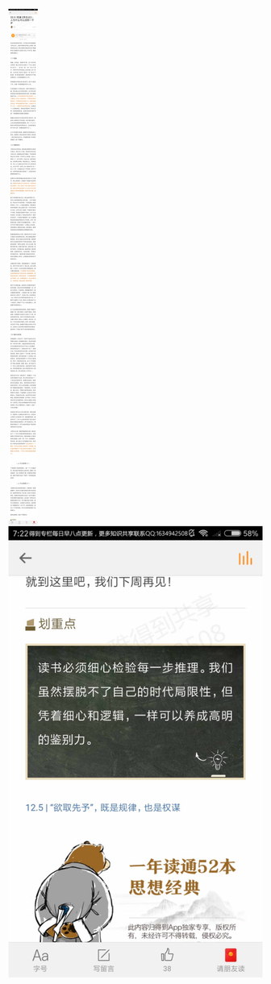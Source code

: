 ![](../../images/2017年11月/XY1110嵇康《养生论》：人为什么可以活到一千岁.jpg)
![](../../images/2017年11月/XY1110嵇康《养生论》：人为什么可以活到一千岁2.jpg)

